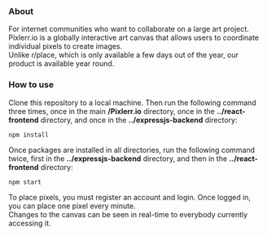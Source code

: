 ### About
For internet communities who want to collaborate on a large art project.  
Pixlerr.io is a globally interactive art canvas that allows users to coordinate individual pixels to create images.  
Unlike r/place, which is only available a few days out of the year, our product is available year round.

### How to use
Clone this repository to a local machine.
Then run the following command three times, once in the main **/Pixlerr.io** directory, once in the **../react-frontend** directory, and once in the **../expressjs-backend** directory:

    npm install

Once packages are installed in all directories, run the following command twice, first in the **../expressjs-backend** directory, and then in the **../react-frontend** directory:

    npm start
    
To place pixels, you must register an account and login. Once logged in, you can place one pixel every minute.  
Changes to the canvas can be seen in real-time to everybody currently accessing it. 
